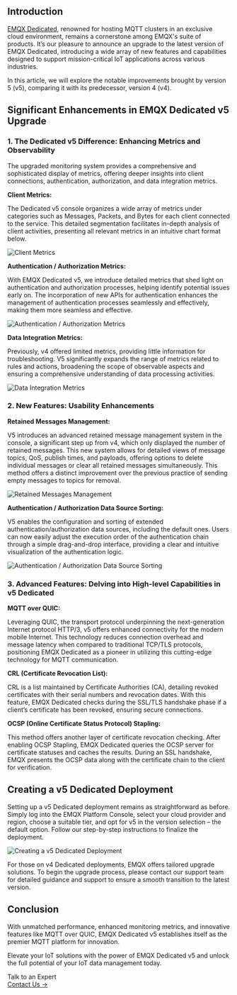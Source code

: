 ## Introduction

[EMQX Dedicated](https://www.emqx.com/en/cloud/dedicated), renowned for hosting MQTT clusters in an exclusive cloud environment, remains a cornerstone among EMQX's suite of products. It’s our pleasure to announce an upgrade to the latest version of EMQX Dedicated, introducing a wide array of new features and capabilities designed to support mission-critical IoT applications across various industries.

In this article, we will explore the notable improvements brought by version 5 (v5), comparing it with its predecessor, version 4 (v4).

## Significant Enhancements in EMQX Dedicated v5 Upgrade

### 1. The Dedicated v5 Difference: Enhancing Metrics and Observability

The upgraded monitoring system provides a comprehensive and sophisticated display of metrics, offering deeper insights into client connections, authentication, authorization, and data integration metrics.

**Client Metrics:**

The Dedicated v5 console organizes a wide array of metrics under categories such as Messages, Packets, and Bytes for each client connected to the service. This detailed segmentation facilitates in-depth analysis of client activities, presenting all relevant metrics in an intuitive chart format below.

![Client Metrics](https://assets.emqx.com/images/4a285afd04d6a269d91ff4a10ec88731.png)

**Authentication / Authorization Metrics:**

With EMQX Dedicated v5, we introduce detailed metrics that shed light on authentication and authorization processes, helping identify potential issues early on. The incorporation of new APIs for authentication enhances the management of authentication processes seamlessly and effectively, making them more seamless and effective.

![Authentication / Authorization Metrics](https://assets.emqx.com/images/b7271e54d07eaf6739697d084b327aaf.png)

**Data Integration Metrics:**

Previously, v4 offered limited metrics, providing little information for troubleshooting. V5 significantly expands the range of metrics related to rules and actions, broadening the scope of observable aspects and ensuring a comprehensive understanding of data processing activities.

![Data Integration Metrics](https://assets.emqx.com/images/4ba6e9b54cc64f0c1e90031fb12b6262.png)

### 2. New Features: Usability Enhancements

**Retained Messages Management:**

V5 introduces an advanced retained message management system in the console, a significant step up from v4, which only displayed the number of retained messages. This new system allows for detailed views of message topics, QoS, publish times, and payloads, offering options to delete individual messages or clear all retained messages simultaneously. This method offers a distinct improvement over the previous practice of sending empty messages to topics for removal.

![Retained Messages Management](https://assets.emqx.com/images/a485b732989ad66fae4ac3720c3b34ce.png) 

**Authentication / Authorization Data Source Sorting:**

V5 enables the configuration and sorting of extended authentication/authorization data sources, including the default ones. Users can now easily adjust the execution order of the authentication chain through a simple drag-and-drop interface, providing a clear and intuitive visualization of the authentication logic.

![Authentication / Authorization Data Source Sorting](https://assets.emqx.com/images/c443f9621c940bc9a7c1a550d8e2dc02.png)

### 3. Advanced Features: Delving into High-level Capabilities in v5 Dedicated

**MQTT over QUIC:**

Leveraging QUIC, the transport protocol underpinning the next-generation Internet protocol HTTP/3, v5 offers enhanced connectivity for the modern mobile Internet. This technology reduces connection overhead and message latency when compared to traditional TCP/TLS protocols, positioning EMQX Dedicated as a pioneer in utilizing this cutting-edge technology for MQTT communication.

**CRL (Certificate Revocation List):**

CRL is a list maintained by Certificate Authorities (CA), detailing revoked certificates with their serial numbers and revocation dates. With this feature, EMQX Dedicated checks during the SSL/TLS handshake phase if a client’s certificate has been revoked, ensuring secure connections.

**OCSP (Online Certificate Status Protocol) Stapling:**

This method offers another layer of certificate revocation checking. After enabling OCSP Stapling, EMQX Dedicated queries the OCSP server for certificate statuses and caches the results. During an SSL handshake, EMQX presents the OCSP data along with the certificate chain to the client for verification.

## Creating a v5 Dedicated Deployment

Setting up a v5 Dedicated deployment remains as straightforward as before. Simply log into the EMQX Platform Console, select your cloud provider and region, choose a suitable tier, and opt for v5 in the version selection – the default option. Follow our step-by-step instructions to finalize the deployment.

![Creating a v5 Dedicated Deployment](https://assets.emqx.com/images/2798ae11e25e0aee1aefcb21cba394da.png)

For those on v4 Dedicated deployments, EMQX offers tailored upgrade solutions. To begin the upgrade process, please contact our support team for detailed guidance and support to ensure a smooth transition to the latest version.

## Conclusion

With unmatched performance, enhanced monitoring metrics, and innovative features like MQTT over QUIC, EMQX Dedicated v5 establishes itself as the premier MQTT platform for innovation.

Elevate your IoT solutions with the power of EMQX Dedicated v5 and unlock the full potential of your IoT data management today.



<section class="promotion">
    <div>
        Talk to an Expert
    </div>
    <a href="https://www.emqx.com/en/contact?product=solutions" class="button is-gradient">Contact Us →</a>
</section>
